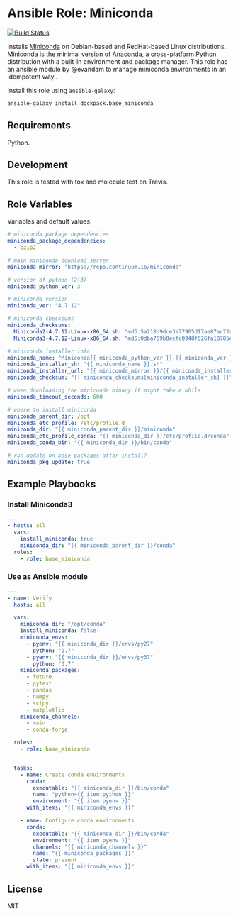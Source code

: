 # Ansible Role: Miniconda

[![Build Status](https://travis-ci.org/dockpack/base_miniconda.svg?branch=master)](https://travis-ci.org/dockpack/base_miniconda)

Installs [Miniconda](https://conda.io/miniconda.html) on Debian-based and RedHat-based Linux distributions. Miniconda is the minimal version of [Anaconda](https://www.anaconda.com/distribution/), a cross-platform Python distribution with a built-in environment and package manager. This role has an ansible module by @evandam to manage miniconda environments in an idempotent way..

Install this role using `ansible-galaxy`:

```bash
ansible-galaxy install dockpack.base_miniconda
```

## Requirements

Python.

## Development

This role is tested with tox and molecule test on Travis.

## Role Variables

Variables and default values:

```yaml
# miniconda package dependencies
miniconda_package_dependencies:
  - bzip2

# main miniconda download server
miniconda_mirror: "https://repo.continuum.io/miniconda"

# version of python (2|3)
miniconda_python_ver: 3

# miniconda version
miniconda_ver: "4.7.12"

# miniconda checksums
miniconda_checksums:
  Miniconda2-4.7.12-Linux-x86_64.sh: "md5:5a218d9dce3a77905d17ae87ac72a1e8"
  Miniconda3-4.7.12-Linux-x86_64.sh: "md5:0dba759b8ecfc8948f626fa18785e3d8"

# miniconda installer info
miniconda_name: "Miniconda{{ miniconda_python_ver }}-{{ miniconda_ver }}-Linux-x86_64"
miniconda_installer_sh: "{{ miniconda_name }}.sh"
miniconda_installer_url: "{{ miniconda_mirror }}/{{ miniconda_installer_sh }}"
miniconda_checksum: "{{ miniconda_checksums[miniconda_installer_sh] }}"

# when downloading the miniconda binary it might take a while
miniconda_timeout_seconds: 600

# where to install miniconda
miniconda_parent_dir: /opt
miniconda_etc_profile: /etc/profile.d
miniconda_dir: "{{ miniconda_parent_dir }}/miniconda"
miniconda_etc_profile_conda: "{{ miniconda_dir }}/etc/profile.d/conda"
miniconda_conda_bin: "{{ miniconda_dir }}/bin/conda"

# run update on base packages after install?
miniconda_pkg_update: true
```

## Example Playbooks

### Install Miniconda3

```yaml
---
- hosts: all
  vars:
    install_miniconda: true
    miniconda_dir: "{{ miniconda_parent_dir }}/conda"
  roles:
    - role: base_miniconda
```

### Use as Ansible module

```yaml
---
- name: Verify
  hosts: all

  vars:
    miniconda_dir: "/opt/conda"
    install_miniconda: false
    miniconda_envs:
      - pyenv: "{{ miniconda_dir }}/envs/py27"
        python: "2.7"
      - pyenv: "{{ miniconda_dir }}/envs/py37"
        python: "3.7"
    miniconda_packages:
      - future
      - pytest
      - pandas
      - numpy
      - scipy
      - matplotlib
    miniconda_channels:
      - main
      - conda-forge

  roles:
    - role: base_miniconda


  tasks:
    - name: Create conda environments
      conda:
        executable: "{{ miniconda_dir }}/bin/conda"
        name: "python={{ item.python }}"
        environment: "{{ item.pyenv }}"
      with_items: "{{ miniconda_envs }}"

    - name: Configure conda environments
      conda:
        executable: "{{ miniconda_dir }}/bin/conda"
        environment: "{{ item.pyenv }}"
        channels: "{{ miniconda_channels }}"
        name: "{{ miniconda_packages }}"
        state: present
      with_items: "{{ miniconda_envs }}"

```

## License

MIT
